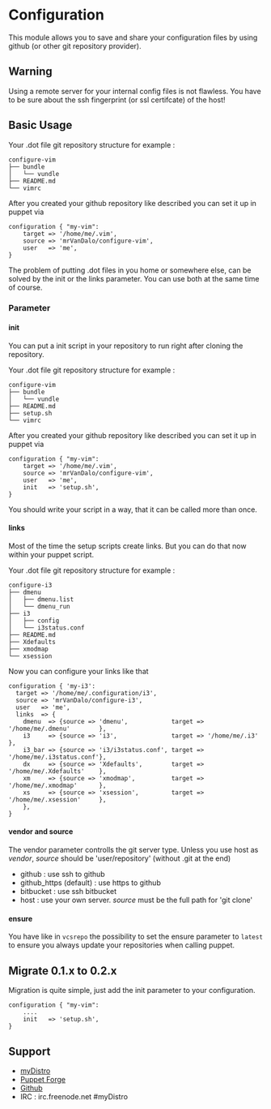 # Configuration

This module allows you to save and share your configuration files by using github (or other git repository provider).

## Warning

Using a remote server for your internal config files is not flawless.
You have to be sure about the ssh fingerprint (or ssl certifcate) of the host!

## Basic Usage

Your .dot file git repository structure for example :

    configure-vim
    ├── bundle
    │   └── vundle
    ├── README.md
    └── vimrc


After you created your github repository like described you can set it up in puppet via 

    configuration { "my-vim":
        target => '/home/me/.vim',
        source => 'mrVanDalo/configure-vim',
        user   => 'me',
    }

The problem of putting .dot files in you home or somewhere else, can be solved by the init or the links parameter.
You can use both at the same time of course.


### Parameter 

#### init 

You can put a init script in your repository to run right after cloning the repository.

Your .dot file git repository structure for example :

    configure-vim
    ├── bundle
    │   └── vundle
    ├── README.md
    ├── setup.sh
    └── vimrc


After you created your github repository like described you can set it up in puppet via 

    configuration { "my-vim":
        target => '/home/me/.vim',
        source => 'mrVanDalo/configure-vim',
        user   => 'me',
        init   => 'setup.sh',
    }

You should write your script in a way, that it can be called more than once.

#### links

Most of the time the setup scripts create links. But you can do that now within your puppet script.

Your .dot file git repository structure for example :

    configure-i3
    ├── dmenu
    │   ├── dmenu.list
    │   └── dmenu_run
    ├── i3
    │   ├── config
    │   └── i3status.conf
    ├── README.md
    ├── Xdefaults
    ├── xmodmap
    └── xsession

Now you can configure your links like that

    configuration { 'my-i3':
      target => '/home/me/.configuration/i3',
      source => 'mrVanDalo/configure-i3',
      user   => 'me',
      links  => { 
        dmenu  => {source => 'dmenu',            target => '/home/me/.dmenu'        },
        i3     => {source => 'i3',               target => '/home/me/.i3'           },
        i3_bar => {source => 'i3/i3status.conf', target => '/home/me/.i3status.conf'},
        dx     => {source => 'Xdefaults',        target => '/home/me/.Xdefaults'    },
        xm     => {source => 'xmodmap',          target => '/home/me/.xmodmap'      },
        xs     => {source => 'xsession',         target => '/home/me/.xsession'     },
        },
    }


#### vendor and source

The vendor parameter controlls the git server type.
Unless you use host as _vendor_, _source_ should be 'user/repository' (without .git at the end)

* github : use ssh to github 
* github_https (default) : use https to github
* bitbucket : use ssh bitbucket
* host : use your own server. _source_ must be the full path for 'git clone'

#### ensure

You have like in `vcsrepo` the possibility to set the ensure parameter to `latest` to ensure you always update
your repositories when calling puppet.


## Migrate 0.1.x to 0.2.x

Migration is quite simple, just add the init parameter to your configuration.

    configuration { "my-vim":
        ....
        init   => 'setup.sh',
    }
    

## Support

* [myDistro](http://myDistro.github.io)
* [Puppet Forge](https://forge.puppetlabs.com/myDistro/configuration)
* [Github](http://github.com/myDistro/configuration)
* IRC : irc.freenode.net #myDistro

